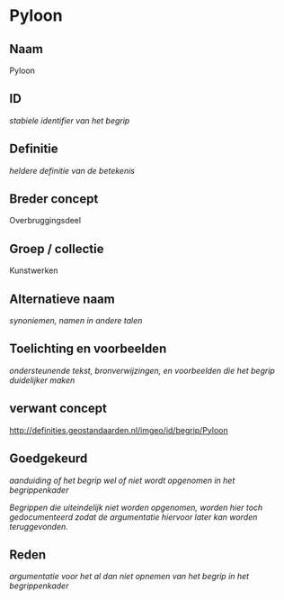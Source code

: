 # Pyloon

## Naam
Pyloon

## ID
*stabiele identifier van het begrip*

## Definitie
*heldere definitie van de betekenis* 

## Breder concept
Overbruggingsdeel

## Groep / collectie
Kunstwerken

## Alternatieve naam
*synoniemen, namen in andere talen*

## Toelichting en voorbeelden
*ondersteunende tekst, bronverwijzingen, en voorbeelden die het begrip duidelijker maken*

## verwant concept
http://definities.geostandaarden.nl/imgeo/id/begrip/Pyloon

## Goedgekeurd
*aanduiding of het begrip wel of niet wordt opgenomen in het begrippenkader*

*Begrippen die uiteindelijk niet worden opgenomen, worden hier toch gedocumenteerd zodat de argumentatie hiervoor later kan worden teruggevonden.*

## Reden
*argumentatie voor het al dan niet opnemen van het begrip in het begrippenkader*
